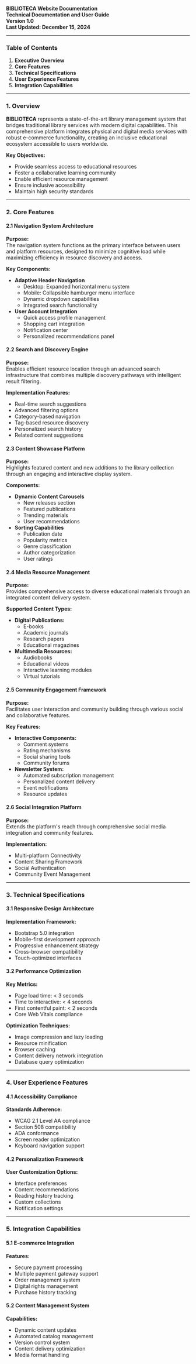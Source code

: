 **BIBLIOTECA Website Documentation**  
**Technical Documentation and User Guide**  
**Version 1.0**  
**Last Updated: December 15, 2024**  

---

### **Table of Contents**

1. **Executive Overview**
2. **Core Features**
3. **Technical Specifications**
4. **User Experience Features**
5. **Integration Capabilities**

---

### **1. Overview**

**BIBLIOTECA** represents a state-of-the-art library management system that bridges traditional library services with modern digital capabilities. This comprehensive platform integrates physical and digital media services with robust e-commerce functionality, creating an inclusive educational ecosystem accessible to users worldwide.

**Key Objectives:**
- Provide seamless access to educational resources  
- Foster a collaborative learning community  
- Enable efficient resource management  
- Ensure inclusive accessibility  
- Maintain high security standards

---

### **2. Core Features**

#### **2.1 Navigation System Architecture**

**Purpose:**  
The navigation system functions as the primary interface between users and platform resources, designed to minimize cognitive load while maximizing efficiency in resource discovery and access.

**Key Components:**
- **Adaptive Header Navigation**  
  - Desktop: Expanded horizontal menu system  
  - Mobile: Collapsible hamburger menu interface  
  - Dynamic dropdown capabilities  
  - Integrated search functionality  
- **User Account Integration**  
  - Quick access profile management  
  - Shopping cart integration  
  - Notification center  
  - Personalized recommendations panel

#### **2.2 Search and Discovery Engine**

**Purpose:**  
Enables efficient resource location through an advanced search infrastructure that combines multiple discovery pathways with intelligent result filtering.

**Implementation Features:**
- Real-time search suggestions  
- Advanced filtering options  
- Category-based navigation  
- Tag-based resource discovery  
- Personalized search history  
- Related content suggestions

#### **2.3 Content Showcase Platform**

**Purpose:**  
Highlights featured content and new additions to the library collection through an engaging and interactive display system.

**Components:**
- **Dynamic Content Carousels**  
  - New releases section  
  - Featured publications  
  - Trending materials  
  - User recommendations  
- **Sorting Capabilities**  
  - Publication date  
  - Popularity metrics  
  - Genre classification  
  - Author categorization  
  - User ratings

#### **2.4 Media Resource Management**

**Purpose:**  
Provides comprehensive access to diverse educational materials through an integrated content delivery system.

**Supported Content Types:**
- **Digital Publications:**  
  - E-books  
  - Academic journals  
  - Research papers  
  - Educational magazines  
- **Multimedia Resources:**  
  - Audiobooks  
  - Educational videos  
  - Interactive learning modules  
  - Virtual tutorials

#### **2.5 Community Engagement Framework**

**Purpose:**  
Facilitates user interaction and community building through various social and collaborative features.

**Key Features:**
- **Interactive Components:**  
  - Comment systems  
  - Rating mechanisms  
  - Social sharing tools  
  - Community forums  
- **Newsletter System:**  
  - Automated subscription management  
  - Personalized content delivery  
  - Event notifications  
  - Resource updates

#### **2.6 Social Integration Platform**

**Purpose:**  
Extends the platform's reach through comprehensive social media integration and community features.

**Implementation:**
- Multi-platform Connectivity  
- Content Sharing Framework  
- Social Authentication  
- Community Event Management

---

### **3. Technical Specifications**

#### **3.1 Responsive Design Architecture**

**Implementation Framework:**
- Bootstrap 5.0 integration  
- Mobile-first development approach  
- Progressive enhancement strategy  
- Cross-browser compatibility  
- Touch-optimized interfaces

#### **3.2 Performance Optimization**

**Key Metrics:**
- Page load time: < 3 seconds  
- Time to interactive: < 4 seconds  
- First contentful paint: < 2 seconds  
- Core Web Vitals compliance

**Optimization Techniques:**
- Image compression and lazy loading  
- Resource minification  
- Browser caching  
- Content delivery network integration  
- Database query optimization

---

### **4. User Experience Features**

#### **4.1 Accessibility Compliance**

**Standards Adherence:**
- WCAG 2.1 Level AA compliance  
- Section 508 compatibility  
- ADA conformance  
- Screen reader optimization  
- Keyboard navigation support

#### **4.2 Personalization Framework**

**User Customization Options:**
- Interface preferences  
- Content recommendations  
- Reading history tracking  
- Custom collections  
- Notification settings

---

### **5. Integration Capabilities**

#### **5.1 E-commerce Integration**

**Features:**
- Secure payment processing  
- Multiple payment gateway support  
- Order management system  
- Digital rights management  
- Purchase history tracking

#### **5.2 Content Management System**

**Capabilities:**
- Dynamic content updates  
- Automated catalog management  
- Version control system  
- Content delivery optimization  
- Media format handling

